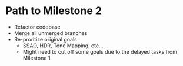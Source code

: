 # Path to Milestone 2
- Refactor codebase
- Merge all unmerged branches
- Re-proritize original goals
  - SSAO, HDR, Tone Mapping, etc...
  - Might need to cut off some goals due to the delayed tasks from Milestone 1
 